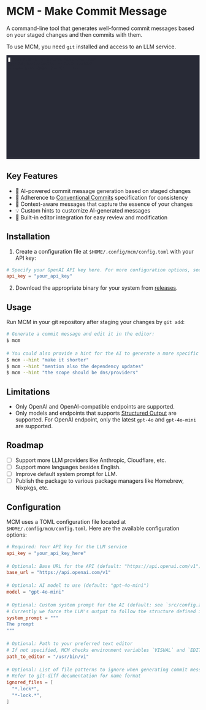 # MCM - Make Commit Message

A command-line tool that generates well-formed commit messages based on your staged changes and then commits with them.

To use MCM, you need `git` installed and access to an LLM service.

![Demo](demo.gif)

## Key Features

- 🤖 AI-powered commit message generation based on staged changes
- 📏 Adherence to [Conventional Commits](https://www.conventionalcommits.org/en/v1.0.0/) specification for consistency
- 🧠 Context-aware messages that capture the essence of your changes
- 💡 Custom hints to customize AI-generated messages
- 📝 Built-in editor integration for easy review and modification

## Installation

1. Create a configuration file at `$HOME/.config/mcm/config.toml` with your API key:

```toml
# Specify your OpenAI API key here. For more configuration options, see the "Configuration" section below.
api_key = "your_api_key"
```

2. Download the appropriate binary for your system from [releases](https://github.com/darkyzhou/mcm/releases).

## Usage

Run MCM in your git repository after staging your changes by `git add`:

```bash
# Generate a commit message and edit it in the editor:
$ mcm

# You could also provide a hint for the AI to generate a more specific commit message:
$ mcm --hint "make it shorter"
$ mcm --hint "mention also the dependency updates"
$ mcm --hint "the scope should be dns/providers"
```

## Limitations

- Only OpenAI and OpenAI-compatible endpoints are supported.
- Only models and endpoints that supports [Structured Output](https://platform.openai.com/docs/guides/structured-outputs) are supported. For OpenAI endpoint, only the latest `gpt-4o` and `gpt-4o-mini` are supported.

## Roadmap

- [ ] Support more LLM providers like Anthropic, Cloudflare, etc.
- [ ] Support more languages besides English.
- [ ] Improve default system prompt for LLM.
- [ ] Publish the package to various package managers like Homebrew, Nixpkgs, etc.

## Configuration

MCM uses a TOML configuration file located at `$HOME/.config/mcm/config.toml`. Here are the available configuration options:

```toml
# Required: Your API key for the LLM service
api_key = "your_api_key_here"

# Optional: Base URL for the API (default: "https://api.openai.com/v1")
base_url = "https://api.openai.com/v1"

# Optional: AI model to use (default: "gpt-4o-mini")
model = "gpt-4o-mini"

# Optional: Custom system prompt for the AI (default: see `src/config.zig#default_system_prompt`)
# Currently we force the LLM's output to follow the structure defined in `src/request.zig#llm_json_schema`, maybe we could make it also configurable in the future.
system_prompt = """
The prompt
"""

# Optional: Path to your preferred text editor
# If not specified, MCM checks environment variables `VISUAL` and `EDITOR`.
path_to_editor = "/usr/bin/vi"

# Optional: List of file patterns to ignore when generating commit messages (default: see `src/config.zig#AppConfig`)
# Refer to git-diff documentation for name format
ignored_files = [
  "*.lock*",
  "*-lock.*",
]
```

